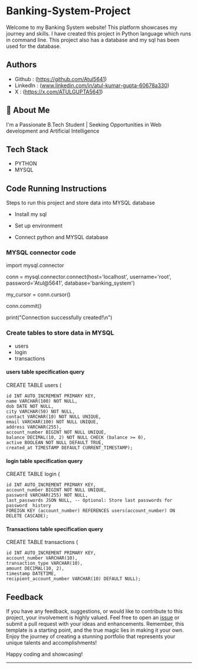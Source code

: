 # Banking-System-Project
Welcome to my Banking System website! This platform showcases my journey and skills. I have created this project in Python language which runs in command line. This project also has a database and my sql has been used for the database.




## Authors

- Github : (https://github.com/Atul5641)
- Linkedln : (www.linkedin.com/in/atul-kumar-gupta-60678a330)
- X : (https://x.com/ATULGUPTA5641)

## 🚀 About Me
I'm a Passionate B.Tech Student | Seeking Opportunities in Web development and Artificial Intelligence



## Tech Stack
- PYTHON
- MYSQL


## Code Running Instructions

Steps to run this project and store data into MYSQL database

- Install my sql

- Set up environment

- Connect python and MYSQL database

### MYSQL connector code
import mysql.connector

conn = mysql.connector.connect(host='localhost', username='root', password='Atul@5641', database='banking_system')

my_cursor = conn.cursor()

conn.commit()

print("Connection successfully created!\n")



### Create tables to store data in MYSQL

 - users
- login
- transactions

 #### users table specification query

CREATE TABLE users (

    id INT AUTO_INCREMENT PRIMARY KEY,
    name VARCHAR(100) NOT NULL,
    dob DATE NOT NULL,
    city VARCHAR(50) NOT NULL,
    contact VARCHAR(10) NOT NULL UNIQUE,
    email VARCHAR(100) NOT NULL UNIQUE,
    address VARCHAR(255),
    account_number BIGINT NOT NULL UNIQUE,
    balance DECIMAL(10, 2) NOT NULL CHECK (balance >= 0),
    active BOOLEAN NOT NULL DEFAULT TRUE,
    created_at TIMESTAMP DEFAULT CURRENT_TIMESTAMP);

#### login table specification query
CREATE TABLE login (

    id INT AUTO_INCREMENT PRIMARY KEY,
    account_number BIGINT NOT NULL UNIQUE,
    password VARCHAR(255) NOT NULL,
    last_passwords JSON NULL, -- Optional: Store last passwords for password  history
    FOREIGN KEY (account_number) REFERENCES users(account_number) ON DELETE CASCADE);


#### Transactions table specification query

CREATE TABLE transactions (

    id INT AUTO_INCREMENT PRIMARY KEY,                    
    account_number VARCHAR(10),
    transaction_type VARCHAR(10),
    amount DECIMAL(10, 2),
    timestamp DATETIME,
    recipient_account_number VARCHAR(10) DEFAULT NULL);






## Feedback

If you have any feedback, suggestions, or would like to contribute to this project, your involvement is highly valued. Feel free to open an [issue](../../issues/) or submit a pull request with your ideas and enhancements. Remember, this template is a starting point, and the true magic lies in making it your own. Enjoy the journey of creating a stunning portfolio that represents your unique talents and accomplishments!

Happy coding and showcasing!
****
